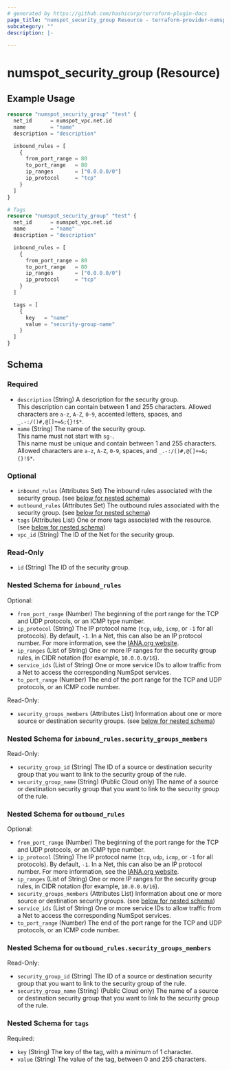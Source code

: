 ```yaml
---
# generated by https://github.com/hashicorp/terraform-plugin-docs
page_title: "numspot_security_group Resource - terraform-provider-numspot"
subcategory: ""
description: |-
  
---
```


# numspot_security_group (Resource)



## Example Usage

```terraform
resource "numspot_security_group" "test" {
  net_id      = numspot_vpc.net.id
  name        = "name"
  description = "description"

  inbound_rules = [
    {
      from_port_range = 80
      to_port_range   = 80
      ip_ranges       = ["0.0.0.0/0"]
      ip_protocol     = "tcp"
    }
  ]
}

# Tags
resource "numspot_security_group" "test" {
  net_id      = numspot_vpc.net.id
  name        = "name"
  description = "description"

  inbound_rules = [
    {
      from_port_range = 80
      to_port_range   = 80
      ip_ranges       = ["0.0.0.0/0"]
      ip_protocol     = "tcp"
    }
  ]

  tags = [
    {
      key   = "name"
      value = "security-group-name"
    }
  ]
}
```

<!-- schema generated by tfplugindocs -->
## Schema

### Required

- `description` (String) A description for the security group.<br />
This description can contain between 1 and 255 characters. Allowed characters are `a-z`, `A-Z`, `0-9`, accented letters, spaces, and `_.-:/()#,@[]+=&;{}!$*`.
- `name` (String) The name of the security group.<br />
This name must not start with `sg-`.<br />
This name must be unique and contain between 1 and 255 characters. Allowed characters are `a-z`, `A-Z`, `0-9`, spaces, and `_.-:/()#,@[]+=&;{}!$*`.

### Optional

- `inbound_rules` (Attributes Set) The inbound rules associated with the security group. (see [below for nested schema](#nestedatt--inbound_rules))
- `outbound_rules` (Attributes Set) The outbound rules associated with the security group. (see [below for nested schema](#nestedatt--outbound_rules))
- `tags` (Attributes List) One or more tags associated with the resource. (see [below for nested schema](#nestedatt--tags))
- `vpc_id` (String) The ID of the Net for the security group.

### Read-Only

- `id` (String) The ID of the security group.

<a id="nestedatt--inbound_rules"></a>
### Nested Schema for `inbound_rules`

Optional:

- `from_port_range` (Number) The beginning of the port range for the TCP and UDP protocols, or an ICMP type number.
- `ip_protocol` (String) The IP protocol name (`tcp`, `udp`, `icmp`, or `-1` for all protocols). By default, `-1`. In a Net, this can also be an IP protocol number. For more information, see the [IANA.org website](https://www.iana.org/assignments/protocol-numbers/protocol-numbers.xhtml).
- `ip_ranges` (List of String) One or more IP ranges for the security group rules, in CIDR notation (for example, `10.0.0.0/16`).
- `service_ids` (List of String) One or more service IDs to allow traffic from a Net to access the corresponding NumSpot services.
- `to_port_range` (Number) The end of the port range for the TCP and UDP protocols, or an ICMP code number.

Read-Only:

- `security_groups_members` (Attributes List) Information about one or more source or destination security groups. (see [below for nested schema](#nestedatt--inbound_rules--security_groups_members))

<a id="nestedatt--inbound_rules--security_groups_members"></a>
### Nested Schema for `inbound_rules.security_groups_members`

Read-Only:

- `security_group_id` (String) The ID of a source or destination security group that you want to link to the security group of the rule.
- `security_group_name` (String) (Public Cloud only) The name of a source or destination security group that you want to link to the security group of the rule.



<a id="nestedatt--outbound_rules"></a>
### Nested Schema for `outbound_rules`

Optional:

- `from_port_range` (Number) The beginning of the port range for the TCP and UDP protocols, or an ICMP type number.
- `ip_protocol` (String) The IP protocol name (`tcp`, `udp`, `icmp`, or `-1` for all protocols). By default, `-1`. In a Net, this can also be an IP protocol number. For more information, see the [IANA.org website](https://www.iana.org/assignments/protocol-numbers/protocol-numbers.xhtml).
- `ip_ranges` (List of String) One or more IP ranges for the security group rules, in CIDR notation (for example, `10.0.0.0/16`).
- `security_groups_members` (Attributes List) Information about one or more source or destination security groups. (see [below for nested schema](#nestedatt--outbound_rules--security_groups_members))
- `service_ids` (List of String) One or more service IDs to allow traffic from a Net to access the corresponding NumSpot services.
- `to_port_range` (Number) The end of the port range for the TCP and UDP protocols, or an ICMP code number.

<a id="nestedatt--outbound_rules--security_groups_members"></a>
### Nested Schema for `outbound_rules.security_groups_members`

Read-Only:

- `security_group_id` (String) The ID of a source or destination security group that you want to link to the security group of the rule.
- `security_group_name` (String) (Public Cloud only) The name of a source or destination security group that you want to link to the security group of the rule.



<a id="nestedatt--tags"></a>
### Nested Schema for `tags`

Required:

- `key` (String) The key of the tag, with a minimum of 1 character.
- `value` (String) The value of the tag, between 0 and 255 characters.
